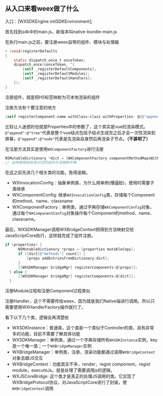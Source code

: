 ## 从入口来看weex做了什么

入口：[WXSDKEngine initSDKEnvironment]; 

首先找到sdk中的main.js，新版本叫native-bundle-main.js

在执行main.js之前，要注册weex自带的组件、模块与处理器

```objective-c
+ (void)registerDefaults
{
    static dispatch_once_t onceToken;
    dispatch_once(&onceToken, ^{
        [self _registerDefaultComponents];
        [self _registerDefaultModules];
        [self _registerDefaultHandlers];
    });
}
```

注册组件，就是把H5标签映射为可本地渲染的组件

注册方法有个要注意的地方

```objective-c
[self registerComponent:name withClass:clazz withProperties: @{@"append":@"tree"}];
```

比较让人迷惑的也就是Properties中的参数了，这个其实是vue的渲染模式。`@"append":@"tree"`代表是整个vue结点包括子结点生成完之后才会一次性渲染到屏幕，`@"append":@"node"`代表是先渲染自身然后再渲染子节点。**（不甚明了）** 

在注册方法其实是使用`WXComponentFactory`进行注册

```objective-c
NSMutableDictionary *dict = [WXComponentFactory componentMethodMapsWithName:name];
// 这样就得到标签对应的组件方法映射字典
```

在这之前先讲几个相关类的功能，免得迷糊。

- WXInvocationConfig：抽象单例类，为什么用单例(懵逼脸)，使用时需要子类继承
- WXComponentConfig: 继承`WXInvocationConfig`类，存储每个Component的method、name、classname
- WXComponentFactory：单例类，通过字典存储`WXComponentConfig`对象，通过每个`WXComponentConfig`对象操作每个Component的method、name、classname。



最后，WXSDKManager调用WXBridgeContext把得到方法映射交给JavaScriptCore执行，这样就完成了组件注册。

```objective-c
if (properties) {
      NSMutableDictionary *props = [properties mutableCopy];
      if ([dict[@"methods"] count]) {
          [props addEntriesFromDictionary:dict];
      }
      [[WXSDKManager bridgeMgr] registerComponents:@[props]];
  } else {
      [[WXSDKManager bridgeMgr] registerComponents:@[dict]];
  }
```



注册Module过程和注册Component过程类似

注册Handler，这个不需要传给weex，因为就是我们Native端进行调用。所以只需要使用WXHandlerFactory操作就行了。



看下以下几个类，逻辑会再清楚些

- WXSDKInstance：普通类，这个类是一个类似于Controller的类，具有非常多的功能，目前不需要了解具体功能
- WXSDKManager：单例类，通过一个字典存储所有`WXSDKInstance`实例，key是一个唯一值；一个`WXBridgeManager`实例
- WXBridgeManager：单例类，注册，渲染功能都通过调用`WXBridgeContext`对象去跟JS交互
- WXBridgeContext：功能其实不多，render，regist component，regist module，executeJs。就是处理了需要调用js的逻辑。
- WXJSCoreBridge: 这个类才是真正的处理JS调用的类。它实现了WXBridgeProtocol协议，对JavaScriptCore进行了封装，使`WXBridgeContext`调用

